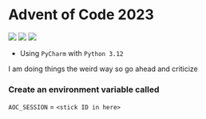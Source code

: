 # Advent of Code 2023

![](https://img.shields.io/badge/days%20completed-17-red)
![](https://img.shields.io/badge/stars%20⭐-34-yellow)
![](https://img.shields.io/badge/days%20completed-17-red)

- Using `PyCharm` with `Python 3.12`

I am doing things the weird way so go ahead and criticize

### Create an environment variable called
`AOC_SESSION` = `<stick ID in here>`
